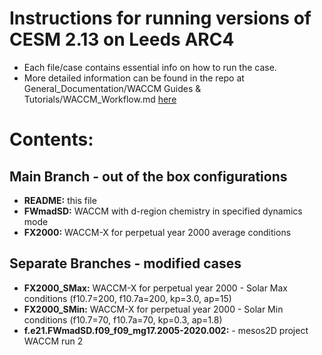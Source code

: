 # Instructions for running versions of CESM 2.13 on Leeds ARC4

- Each file/case contains essential info on how to run the case. 
- More detailed information can be found in the repo at General_Documentation/WACCM Guides & Tutorials/WACCM_Workflow.md [here](https://github.com/UoL-Planetary-Modelling/General_Documentation/blob/main/WACCM%20Guides%20%26%20Tutorials/WACCM_Workflow.md)

#
#
# **Contents:**

## Main Branch - out of the box configurations
- **README:** this file
- **FWmadSD:** WACCM with d-region chemistry in specified dynamics mode
- **FX2000:** WACCM-X for perpetual year 2000 average conditions

## Separate Branches - modified cases
- **FX2000_SMax:** WACCM-X for perpetual year 2000 - Solar Max conditions (f10.7=200, f10.7a=200, kp=3.0, ap=15)
- **FX2000_SMin:** WACCM-X for perpetual year 2000 - Solar Min conditions (f10.7=70, f10.7a=70, kp=0.3, ap=1.8)
- **f.e21.FWmadSD.f09_f09_mg17.2005-2020.002:** - mesos2D project WACCM run 2
